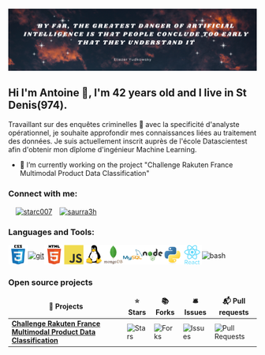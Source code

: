 ![Cover](https://github.com/AntoinePELAMOURGUES/AntoinePELAMOURGUES/blob/main/img/github.png)

## Hi I'm Antoine 👋, I'm 42 years old and I live in St Denis(974).

Travaillant sur des enquêtes criminelles :cop: avec la specificité d'analyste opérationnel, je souhaite approfondir mes connaissances liées au traitement des données. Je suis actuellement inscrit auprès de l'école Datascientest afin d'obtenir mon dîplome d'ingénieur Machine Learning. 

- 🔭 I’m currently working on the project "Challenge Rakuten France Multimodal Product Data Classification"

<h3 align="left">Connect with me:</h3>
<p align="left" style="display: flex; align-items:center">
<a href="https://www.linkedin.com/in/antoine-pelamourgues-4533ab28a" target="blank" style="margin-left:15px"><img align="center" src="https://raw.githubusercontent.com/rahuldkjain/github-profile-readme-generator/master/src/images/icons/Social/linked-in-alt.svg" alt="starc007" height="30" width="30" /></a>
<a href="https://instagram.com/antoine_pela" target="blank" style="margin-left:15px"><img align="center" src="https://raw.githubusercontent.com/rahuldkjain/github-profile-readme-generator/master/src/images/icons/Social/instagram.svg" alt="saurra3h" height="30" width="30" /></a>
</p>

<h3 align="left">Languages and Tools:</h3>
<p align="left" style="display: flex; align-items:center; flex-wrap: wrap;"> <a href="https://www.w3schools.com/css/" target="_blank" rel="noreferrer"> <img src="https://raw.githubusercontent.com/devicons/devicon/master/icons/css3/css3-original-wordmark.svg" alt="css3" width="40" height="40"/> </a> <a href="https://git-scm.com/" target="_blank" rel="noreferrer"> <img src="https://www.vectorlogo.zone/logos/git-scm/git-scm-icon.svg" alt="git" width="40" height="40"/> </a> <a href="https://www.w3.org/html/" target="_blank" rel="noreferrer"> <img src="https://raw.githubusercontent.com/devicons/devicon/master/icons/html5/html5-original-wordmark.svg" alt="html5" width="40" height="40"/> </a> <a href="https://developer.mozilla.org/en-US/docs/Web/JavaScript" target="_blank" rel="noreferrer"> <img src="https://raw.githubusercontent.com/devicons/devicon/master/icons/javascript/javascript-original.svg" alt="javascript" width="40" height="40"/> </a> <a href="https://www.linux.org/" target="_blank" rel="noreferrer"> <img src="https://raw.githubusercontent.com/devicons/devicon/master/icons/linux/linux-original.svg" alt="linux" width="40" height="40"/> </a> <a href="https://www.mongodb.com/" target="_blank" rel="noreferrer"> <img src="https://raw.githubusercontent.com/devicons/devicon/master/icons/mongodb/mongodb-original-wordmark.svg" alt="mongodb" width="40" height="40"/> </a> <a href="https://www.mysql.com/" target="_blank" rel="noreferrer"> <img src="https://raw.githubusercontent.com/devicons/devicon/master/icons/mysql/mysql-original-wordmark.svg" alt="mysql" width="40" height="40"/> </a> <a href="https://nodejs.org" target="_blank" rel="noreferrer"> <img src="https://raw.githubusercontent.com/devicons/devicon/master/icons/nodejs/nodejs-original-wordmark.svg" alt="nodejs" width="40" height="40"/> </a> <a href="https://www.python.org" target="_blank" rel="noreferrer"> <img src="https://raw.githubusercontent.com/devicons/devicon/master/icons/python/python-original.svg" alt="python" width="40" height="40"/> </a> <a href="https://reactjs.org/" target="_blank" rel="noreferrer"> <img src="https://raw.githubusercontent.com/devicons/devicon/master/icons/react/react-original-wordmark.svg" alt="react" width="40" height="40"/> </a> <a> <img src="https://raw.githubusercontent.com/jmnote/z-icons/master/svg/bash.svg" alt="bash" width="40" height="40"/> </a> </p>

<h3>Open source projects</h3>
<table>
  <thead align="center">
    <tr border: none;>
      <td><b>🎁 Projects</b></td>
      <td><b>⭐ Stars</b></td>
      <td><b>📚 Forks</b></td>
      <td><b>🛎 Issues</b></td>
      <td><b>📬 Pull requests</b></td>
    </tr>
  </thead>
  <tbody>
    <tr>
      <td><a href="https://github.com/AntoinePELAMOURGUES/PROJET_CHALLENGE_RAKUTEN"><b>Challenge Rakuten France Multimodal Product Data Classification</b></a></td>
      <td><img alt="Stars" src="https://img.shields.io/github/stars/AntoinePELAMOURGUES/PROJET_CHALLENGE_RAKUTEN?style=flat-square&labelColor=343b41"/></td>
      <td><img alt="Forks" src="https://img.shields.io/github/forks/tAntoinePELAMOURGUES/PROJET_CHALLENGE_RAKUTEN?style=flat-square&labelColor=343b41"/></td>
      <td><img alt="Issues" src="https://img.shields.io/github/issues/AntoinePELAMOURGUES/PROJET_CHALLENGE_RAKUTEN?style=flat-square&labelColor=343b41"/></td>
      <td><img alt="Pull Requests" src="https://img.shields.io/github/issues-pr/AntoinePELAMOURGUES/PROJET_CHALLENGE_RAKUTEN?style=flat-square&labelColor=343b41"/></td>
    </tr>

